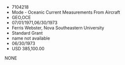 * 7104218
* Mode - Oceanic Current Measurements From Aircraft
* GEO,OCE
* 07/01/1971,06/30/1973
* Ferris Webster, Nova Southeastern University
* Standard Grant
*   name not available
* 06/30/1973
* USD 385,100.00

NONE